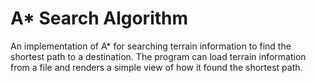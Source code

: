 # A* Search Algorithm

An implementation of A* for searching terrain information to find the shortest path to a destination.  The program can load terrain information from a file and renders a simple view of how it found the shortest path.
